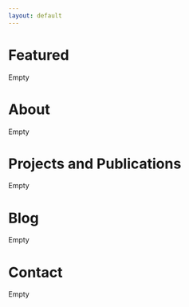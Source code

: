```yaml
---
layout: default
---
```


# Featured

Empty

# About

Empty

# Projects and Publications

Empty

# Blog

Empty

# Contact

Empty
